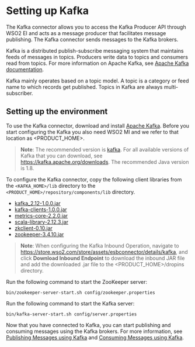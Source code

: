 # Setting up Kafka

The Kafka connector allows you to access the Kafka Producer API through WSO2 EI and acts as a message producer that facilitates message publishing. The Kafka connector sends messages to the Kafka brokers.

Kafka is a distributed publish-subscribe messaging system that maintains feeds of messages in topics. Producers write data to topics and consumers read from topics. For more information on Apache Kafka, see [Apache Kafka documentation](http://kafka.apache.org/documentation.html).

Kafka mainly operates based on a topic model. A topic is a category or feed name to which records get published. Topics in Kafka are always multi-subscriber.

## Setting up the environment

To use the Kafka connector, download and install [Apache Kafka](http://kafka.apache.org/downloads.html). Before you start configuring the Kafka you also need WSO2 MI and we refer to that location as <PRODUCT_HOME>.

> **Note**: The recommended version is [kafka](https://www.apache.org/dyn/closer.cgi?path=/kafka/1.0.0/kafka_2.12-1.0.0.tgz). For all available versions of Kafka that you can download, see https://kafka.apache.org/downloads. The recommended Java version is 1.8.

To configure the Kafka connector, copy the following client libraries from the `<KAFKA_HOME>/lib` directory to the `<PRODUCT_HOME>/repository/components/lib` directory.

* [kafka_2.12-1.0.0.jar](https://mvnrepository.com/artifact/org.apache.kafka/kafka_2.12/1.0.0)  
* [kafka-clients-1.0.0.jar](https://mvnrepository.com/artifact/org.apache.kafka/kafka-clients/1.0.0)
* [metrics-core-2.2.0.jar](https://mvnrepository.com/artifact/com.yammer.metrics/metrics-core/2.2.0)
* [scala-library-2.12.3.jar](https://mvnrepository.com/artifact/org.scala-lang/scala-library/2.12.3)
* [zkclient-0.10.jar](https://mvnrepository.com/artifact/com.101tec/zkclient/0.10)
* [zookeeper-3.4.10.jar](https://mvnrepository.com/artifact/org.apache.zookeeper/zookeeper/3.4.10)

> **Note**: When configuring the Kafka Inbound Operation, navigate to https://store.wso2.com/store/assets/esbconnector/details/kafka, and click **Download Inbound Endpoint** to download the inbound JAR file and add the downloaded .jar file to the <PRODUCT_HOME>/dropins directory.

Run the following command to start the ZooKeeper server:

```
bin/zookeeper-server-start.sh config/zookeeper.properties
```

Run the following command to start the Kafka server:

```
bin/kafka-server-start.sh config/server.properties
```

Now that you have connected to Kafka, you can start publishing and consuming messages using the Kafka brokers. For more information, see [Publishing Messages using Kafka](kafka-connector-producer-example.md) and [Consuming Messages using Kafka](kafka-inbound-endpoint-example.md).